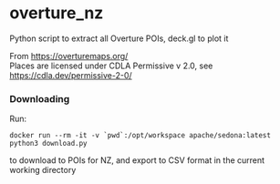 # overture_nz
Python script to extract all Overture POIs, deck.gl to plot it

From https://overturemaps.org/  
Places are licensed under CDLA Permissive v 2.0, see https://cdla.dev/permissive-2-0/

### Downloading

Run:

```docker run --rm -it -v `pwd`:/opt/workspace apache/sedona:latest python3 download.py```

to download to POIs for NZ, and export to CSV format in the current working directory